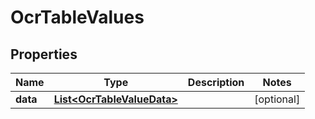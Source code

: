 

# OcrTableValues


## Properties

| Name | Type | Description | Notes |
|------------ | ------------- | ------------- | -------------|
|**data** | [**List&lt;OcrTableValueData&gt;**](OcrTableValueData.md) |  |  [optional] |



